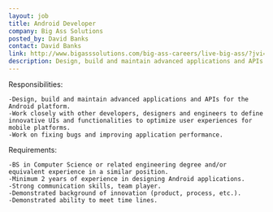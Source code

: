 ```yaml
---
layout: job
title: Android Developer
company: Big Ass Solutions
posted_by: David Banks
contact: David Banks
link: http://www.bigasssolutions.com/big-ass-careers/live-big-ass/?jvi=opRx0fwx,Job
description: Design, build and maintain advanced applications and APIs for the Android platform.
---
```

Responsibilities:

	-Design, build and maintain advanced applications and APIs for the Android platform.
	-Work closely with other developers, designers and engineers to define innovative UIs and functionalities to optimize user experiences for mobile platforms.
	-Work on fixing bugs and improving application performance.

Requirements:

	-BS in Computer Science or related engineering degree and/or equivalent experience in a similar position.
	-Minimum 2 years of experience in designing Android applications.
	-Strong communication skills, team player.
	-Demonstrated background of innovation (product, process, etc.).
	-Demonstrated ability to meet time lines.